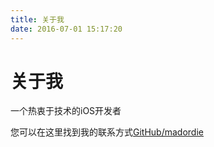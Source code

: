 ```yaml
---
title: 关于我
date: 2016-07-01 15:17:20
---
```


# 关于我

一个热衷于技术的iOS开发者

您可以在这里找到我的联系方式[GitHub/madordie](https://github.com/madordie)
